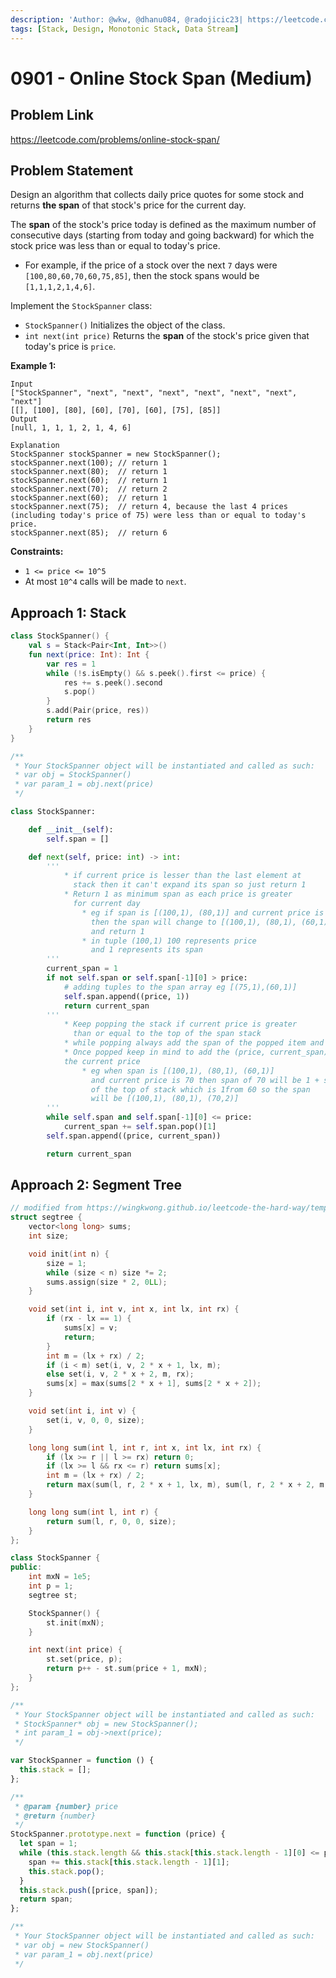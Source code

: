 ```yaml
---
description: 'Author: @wkw, @dhanu084, @radojicic23| https://leetcode.com/problems/online-stock-span/'
tags: [Stack, Design, Monotonic Stack, Data Stream]
---
```


# 0901 - Online Stock Span (Medium)

## Problem Link

https://leetcode.com/problems/online-stock-span/

## Problem Statement

Design an algorithm that collects daily price quotes for some stock and returns **the span** of that stock's price for the current day.

The **span** of the stock's price today is defined as the maximum number of consecutive days (starting from today and going backward) for which the stock price was less than or equal to today's price.

- For example, if the price of a stock over the next `7` days were `[100,80,60,70,60,75,85]`, then the stock spans would be `[1,1,1,2,1,4,6]`.

Implement the `StockSpanner` class:

- `StockSpanner()` Initializes the object of the class.
- `int next(int price)` Returns the **span** of the stock's price given that today's price is `price`.

**Example 1:**

```
Input
["StockSpanner", "next", "next", "next", "next", "next", "next", "next"]
[[], [100], [80], [60], [70], [60], [75], [85]]
Output
[null, 1, 1, 1, 2, 1, 4, 6]

Explanation
StockSpanner stockSpanner = new StockSpanner();
stockSpanner.next(100); // return 1
stockSpanner.next(80);  // return 1
stockSpanner.next(60);  // return 1
stockSpanner.next(70);  // return 2
stockSpanner.next(60);  // return 1
stockSpanner.next(75);  // return 4, because the last 4 prices (including today's price of 75) were less than or equal to today's price.
stockSpanner.next(85);  // return 6
```

**Constraints:**

- `1 <= price <= 10^5`
- At most `10^4` calls will be made to `next`.

## Approach 1: Stack

<Tabs>
<TabItem value="kt" label="Kotlin">
<SolutionAuthor name="@wkw"/>

```kt
class StockSpanner() {
    val s = Stack<Pair<Int, Int>>()
    fun next(price: Int): Int {
        var res = 1
        while (!s.isEmpty() && s.peek().first <= price) {
            res += s.peek().second
            s.pop()
        }
        s.add(Pair(price, res))
        return res
    }
}

/**
 * Your StockSpanner object will be instantiated and called as such:
 * var obj = StockSpanner()
 * var param_1 = obj.next(price)
 */
```

</TabItem>

<TabItem value = "py" label="Python">
<SolutionAuthor name="@dhanu084"/>

```py
class StockSpanner:

    def __init__(self):
        self.span = []

    def next(self, price: int) -> int:
        '''
            * if current price is lesser than the last element at
              stack then it can't expand its span so just return 1
            * Return 1 as minimum span as each price is greater
              for current day
                * eg if span is [(100,1), (80,1)] and current price is 60
                  then the span will change to [(100,1), (80,1), (60,1)]
                  and return 1
                * in tuple (100,1) 100 represents price
                  and 1 represents its span
        '''
        current_span = 1
        if not self.span or self.span[-1][0] > price:
            # adding tuples to the span array eg [(75,1),(60,1)]
            self.span.append((price, 1))
            return current_span
        '''
            * Keep popping the stack if current price is greater
              than or equal to the top of the span stack
            * while popping always add the span of the popped item and not 1
            * Once popped keep in mind to add the (price, current_span) of
            the current price
                * eg when span is [(100,1), (80,1), (60,1)]
                  and current price is 70 then span of 70 will be 1 + span
                  of the top of stack which is 1from 60 so the span
                  will be [(100,1), (80,1), (70,2)]
        '''
        while self.span and self.span[-1][0] <= price:
            current_span += self.span.pop()[1]
        self.span.append((price, current_span))

        return current_span
```

</TabItem>
</Tabs>

## Approach 2: Segment Tree

<Tabs>
<TabItem value="cpp" label="C++">
<SolutionAuthor name="@wkw"/>

```cpp
// modified from https://wingkwong.github.io/leetcode-the-hard-way/templates/segment-tree
struct segtree {
    vector<long long> sums;
    int size;

    void init(int n) {
        size = 1;
        while (size < n) size *= 2;
        sums.assign(size * 2, 0LL);
    }

    void set(int i, int v, int x, int lx, int rx) {
        if (rx - lx == 1) {
            sums[x] = v;
            return;
        }
        int m = (lx + rx) / 2;
        if (i < m) set(i, v, 2 * x + 1, lx, m);
        else set(i, v, 2 * x + 2, m, rx);
        sums[x] = max(sums[2 * x + 1], sums[2 * x + 2]);
    }

    void set(int i, int v) {
        set(i, v, 0, 0, size);
    }

    long long sum(int l, int r, int x, int lx, int rx) {
        if (lx >= r || l >= rx) return 0;
        if (lx >= l && rx <= r) return sums[x];
        int m = (lx + rx) / 2;
        return max(sum(l, r, 2 * x + 1, lx, m), sum(l, r, 2 * x + 2, m, rx));
    }

    long long sum(int l, int r) {
        return sum(l, r, 0, 0, size);
    }
};

class StockSpanner {
public:
    int mxN = 1e5;
    int p = 1;
    segtree st;

    StockSpanner() {
        st.init(mxN);
    }

    int next(int price) {
        st.set(price, p);
        return p++ - st.sum(price + 1, mxN);
    }
};

/**
 * Your StockSpanner object will be instantiated and called as such:
 * StockSpanner* obj = new StockSpanner();
 * int param_1 = obj->next(price);
 */
```

</TabItem>

<TabItem value="javascript" label="JavaScript">
<SolutionAuthor name="@radojicic23"/>

```javascript
var StockSpanner = function () {
  this.stack = [];
};

/**
 * @param {number} price
 * @return {number}
 */
StockSpanner.prototype.next = function (price) {
  let span = 1;
  while (this.stack.length && this.stack[this.stack.length - 1][0] <= price) {
    span += this.stack[this.stack.length - 1][1];
    this.stack.pop();
  }
  this.stack.push([price, span]);
  return span;
};

/**
 * Your StockSpanner object will be instantiated and called as such:
 * var obj = new StockSpanner()
 * var param_1 = obj.next(price)
 */
```

</TabItem>
</Tabs>

